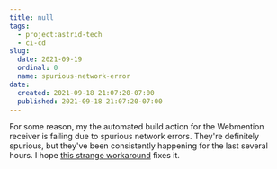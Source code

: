 ```yaml
---
title: null
tags:
  - project:astrid-tech
  - ci-cd
slug:
  date: 2021-09-19
  ordinal: 0
  name: spurious-network-error
date:
  created: 2021-09-18 21:07:20-07:00
  published: 2021-09-18 21:07:20-07:00
---
```


For some reason, my the automated build action for the Webmention receiver is
failing due to spurious network errors. They're definitely spurious, but they've
been consistently happening for the last several hours. I hope
[this strange workaround](https://github.com/rust-lang/cargo/issues/6513#issuecomment-920920238)
fixes it.
